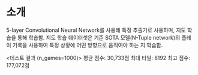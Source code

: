 # 소개
5-layer Convolutional Neural Network를 사용해 특징 추출기로 사용하며, 지도 학습을 통해 학습함.
지도 학습 데이터셋은 기존 SOTA 모델(N-Tuple network)의 플레이 기록을 사용하여 특정 상황에 어떤 방향으로 움직여야 하는 지 학습함.

<테스트 결과 (n_games=1000)>
평균 점수: 30,733점
최대 타일: 8192
최고 점수: 177,072점